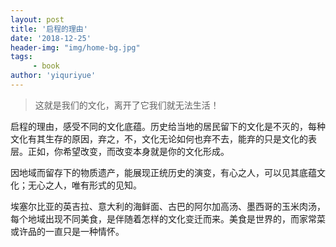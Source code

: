 ```yaml
---
layout: post
title: '启程的理由'
date: '2018-12-25'
header-img: "img/home-bg.jpg"
tags:
     - book
author: 'yiquriyue'
---
```


> 这就是我们的文化，离开了它我们就无法生活！

启程的理由，感受不同的文化底蕴。历史给当地的居民留下的文化是不灭的，每种文化有其生存的原因，弃之，不，文化无论如何也弃不去，能弃的只是文化的表层。正如，你希望改变，而改变本身就是你的文化形成。

因地域而留存下的物质遗产，能展现正统历史的演变，有心之人，可以见其底蕴文化；无心之人，唯有形式的见知。

埃塞尔比亚的英吉拉、意大利的海鲜面、古巴的阿尔加高汤、墨西哥的玉米肉汤，每个地域出现不同美食，是伴随着怎样的文化变迁而来。美食是世界的，而家常菜或许品的一直只是一种情怀。